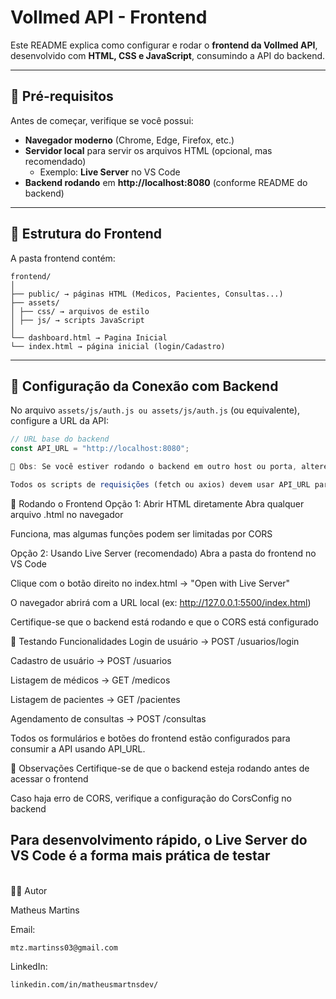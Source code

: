 # Vollmed API - Frontend

Este README explica como configurar e rodar o **frontend da Vollmed API**, desenvolvido com **HTML, CSS e JavaScript**, consumindo a API do backend.

---

## 🔹 Pré-requisitos

Antes de começar, verifique se você possui:  
- **Navegador moderno** (Chrome, Edge, Firefox, etc.)  
- **Servidor local** para servir os arquivos HTML (opcional, mas recomendado)  
  - Exemplo: **Live Server** no VS Code  
- **Backend rodando** em **http://localhost:8080** (conforme README do backend)

---

## 🔹 Estrutura do Frontend

A pasta frontend contém:  

```
frontend/
│
├── public/ → páginas HTML (Medicos, Pacientes, Consultas...)
├── assets/
│ ├── css/ → arquivos de estilo
│ ├── js/ → scripts JavaScript
│
└── dashboard.html → Pagina Inicial   
└── index.html → página inicial (login/Cadastro)
```

---

## 🔹 Configuração da Conexão com Backend

No arquivo `assets/js/auth.js ou assets/js/auth.js` (ou equivalente), configure a URL da API:

```javascript
// URL base do backend
const API_URL = "http://localhost:8080";

🔹 Obs: Se você estiver rodando o backend em outro host ou porta, altere aqui.

Todos os scripts de requisições (fetch ou axios) devem usar API_URL para consumir os endpoints da API.
```
🔹 Rodando o Frontend
Opção 1: Abrir HTML diretamente
Abra qualquer arquivo .html no navegador

Funciona, mas algumas funções podem ser limitadas por CORS

Opção 2: Usando Live Server (recomendado)
Abra a pasta do frontend no VS Code

Clique com o botão direito no index.html → "Open with Live Server"

O navegador abrirá com a URL local (ex: http://127.0.0.1:5500/index.html)

Certifique-se que o backend está rodando e que o CORS está configurado

🔹 Testando Funcionalidades
Login de usuário → POST /usuarios/login

Cadastro de usuário → POST /usuarios

Listagem de médicos → GET /medicos

Listagem de pacientes → GET /pacientes

Agendamento de consultas → POST /consultas

Todos os formulários e botões do frontend estão configurados para consumir a API usando API_URL.

🔹 Observações
Certifique-se de que o backend esteja rodando antes de acessar o frontend

Caso haja erro de CORS, verifique a configuração do CorsConfig no backend

Para desenvolvimento rápido, o Live Server do VS Code é a forma mais prática de testar
--
<br>
👨‍💻 Autor

Matheus Martins

Email: 
```
mtz.martinss03@gmail.com
```
LinkedIn: 
```
linkedin.com/in/matheusmartnsdev/
```
